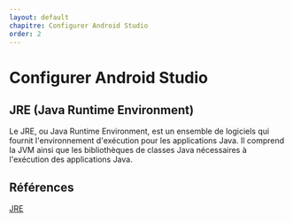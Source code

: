 ```yaml
---
layout: default
chapitre: Configurer Android Studio
order: 2
---
```


<!-- new slide -->

# Configurer Android Studio

## JRE (Java Runtime Environment)
Le JRE, ou Java Runtime Environment, est un ensemble de logiciels qui fournit l'environnement d'exécution pour les applications Java. Il comprend la JVM ainsi que les bibliothèques de classes Java nécessaires à l'exécution des applications Java.

## Références

[JRE](https://ictacademy.com.ng/jre-introduction-to-the-java-runtime-environment/)

